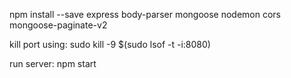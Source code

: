 npm install --save express body-parser mongoose nodemon cors mongoose-paginate-v2

kill port using:  sudo kill -9 $(sudo lsof -t -i:8080)

run server: npm start